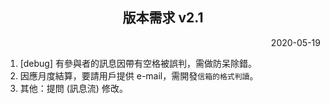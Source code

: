 <h2 align="center">版本需求 v2.1</h2>

<p align="right">2020-05-19</p>

1. \[debug] 有參與者的訊息因帶有空格被誤判，需做防呆除錯。
2. 因應月度結算，要請用戶提供 e-mail，需開發`信箱的格式判讀`。
3. 其他：提問 (訊息流) 修改。
